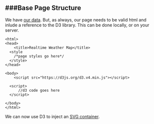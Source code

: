###Base Page Structure
---

We have [our data](analysis.md). But, as always, our page needs to be valid html and inlude a reference to the D3 library. This can be done locally, or on your server.

```
<html>
<head>
	<title>Realtime Weather Map</title>
  <style
    /*page styles go here*/
  </style>
</head>

<body>
	<script src="https://d3js.org/d3.v4.min.js"></script>

  <script>
	  //d3 code goes here
  </script>

</body>
</html>
```

We can now use D3 to inject an [SVG container](svg.md).
